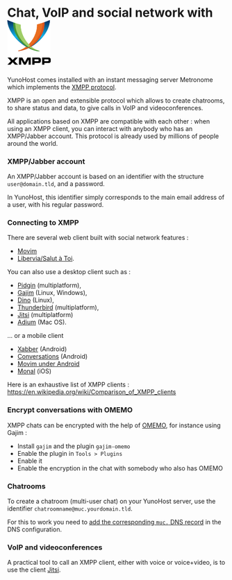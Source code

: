 # Chat, VoIP and social network with <img src="/images/XMPP_logo.png" width=100>

YunoHost comes installed with an instant messaging server Metronome which implements the [XMPP protocol](https://en.wikipedia.org/wiki/Extensible_Messaging_and_Presence_Protocol).

XMPP is an open and extensible protocol which allows to create chatrooms, to share status and data, to give calls in VoIP and videoconferences.

All applications based on XMPP are compatible with each other : when using an XMPP client, you can interact with anybody who has an XMPP/Jabber account. This protocol is already used by millions of people around the world.

### XMPP/Jabber account

An XMPP/Jabber account is based on an identifier with the structure `user@domain.tld`, and a password.

In YunoHost, this identifier simply corresponds to the main email address of a user, with his regular password.

### Connecting to XMPP 

There are several web client built with social network features :
- [Movim](https://pod.movim.eu)
- [Libervia/Salut à Toi](http://salut-a-toi.org/).

You can also use a desktop client such as :
- [Pidgin](http://pidgin.im/) (multiplatform), 
- [Gajim](http://gajim.org/) (Linux, Windows),
- [Dino](https://dino.im) (Linux),
- [Thunderbird](https://www.thundebird.net/) (multiplatform), 
- [Jitsi](http://jitsi.org/) (multiplatform) 
- [Adium](https://adium.im/) (Mac OS).

... or a mobile client
* [Xabber](http://xabber.com) (Android)
* [Conversations](https://conversations.im/) (Android)
* [Movim under Android](https://movim.eu)
* [Monal](https://itunes.apple.com/us/app/monal-free-xmpp-chat/id317711500?mt=8) (iOS)

Here is an exhaustive list of XMPP clients : https://en.wikipedia.org/wiki/Comparison_of_XMPP_clients

### Encrypt conversations with OMEMO

XMPP chats can be encrypted with the help of [OMEMO](https://xmpp.org/extensions/xep-0384.html), for instance using Gajim :
* Install `gajim` and the plugin `gajim-omemo`
* Enable the plugin in `Tools > Plugins`
* Enable it
* Enable the encryption in the chat with somebody who also has OMEMO

### Chatrooms

To create a chatroom (multi-user chat) on your YunoHost server, use the identifier `chatroomname@muc.yourdomain.tld`.

For this to work you need to [add the corresponding `muc.` DNS record](dns_config_fr) in the DNS configuration.

### VoIP and videoconferences

A practical tool to call an XMPP client, either with voice or voice+video, is to use the client [Jitsi](http://jitsi.org/).
